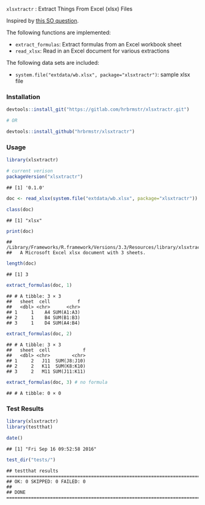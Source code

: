 
`xlsxtractr` : Extract Things From Excel (xlsx) Files

Inspired by [this SO question](http://stackoverflow.com/q/39529302/1457051).

The following functions are implemented:

-   `extract_formulas`: Extract formulas from an Excel workbook sheet
-   `read_xlsx`: Read in an Excel document for various extractions

The following data sets are included:

-   `system.file("extdata/wb.xlsx", package="xlsxtractr")`: sample xlsx file

### Installation

``` r
devtools::install_git("https://gitlab.com/hrbrmstr/xlsxtractr.git")

# OR

devtools::install_github("hrbrmstr/xlsxtractr")
```

### Usage

``` r
library(xlsxtractr)

# current verison
packageVersion("xlsxtractr")
```

    ## [1] '0.1.0'

``` r
doc <- read_xlsx(system.file("extdata/wb.xlsx", package="xlsxtractr"))

class(doc)
```

    ## [1] "xlsx"

``` r
print(doc)
```

    ## /Library/Frameworks/R.framework/Versions/3.3/Resources/library/xlsxtractr/extdata/wb.xlsx:
    ##   A Microsoft Excel xlsx document with 3 sheets.

``` r
length(doc)
```

    ## [1] 3

``` r
extract_formulas(doc, 1)
```

    ## # A tibble: 3 × 3
    ##   sheet  cell          f
    ##   <dbl> <chr>      <chr>
    ## 1     1    A4 SUM(A1:A3)
    ## 2     1    B4 SUM(B1:B3)
    ## 3     1    D4 SUM(A4:B4)

``` r
extract_formulas(doc, 2)
```

    ## # A tibble: 3 × 3
    ##   sheet  cell            f
    ##   <dbl> <chr>        <chr>
    ## 1     2   J11  SUM(J8:J10)
    ## 2     2   K11  SUM(K8:K10)
    ## 3     2   M11 SUM(J11:K11)

``` r
extract_formulas(doc, 3) # no formula
```

    ## # A tibble: 0 × 0

### Test Results

``` r
library(xlsxtractr)
library(testthat)

date()
```

    ## [1] "Fri Sep 16 09:52:58 2016"

``` r
test_dir("tests/")
```

    ## testthat results ========================================================================================================
    ## OK: 0 SKIPPED: 0 FAILED: 0
    ## 
    ## DONE ===================================================================================================================

